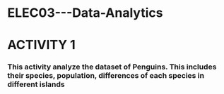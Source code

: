 # ELEC03---Data-Analytics

<h1>ACTIVITY 1</h1>
<h3>This activity analyze the dataset of Penguins. This includes their species, population, differences of each species in different islands</h3>
